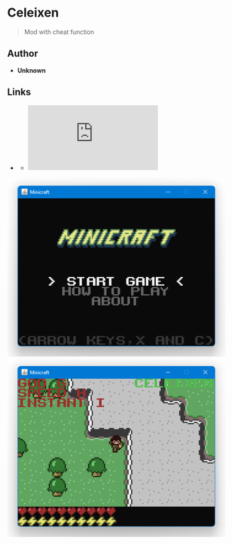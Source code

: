 <detail>

# Celeixen  
  
>Mod with cheat function  
  
## Author 
- **Unknown** 

## Links
- - ![MiniCraft - Celeixen](https://github.com/FurnishedChunk/Minicraft-Mod-Archives/raw/master/Minicraft%20Mods/Celeixen/Minicraft%20-%20Celeixen.jar) 

![Celeixen-main](https://github.com/FurnishedChunk/Minicraft-Mod-Archives/blob/master/readme_shot/minicraft-main.png)
![Celeixen](https://github.com/FurnishedChunk/Minicraft-Mod-Archives/blob/master/readme_shot/Celeixen.png)
</detail>
<p>

<detail>